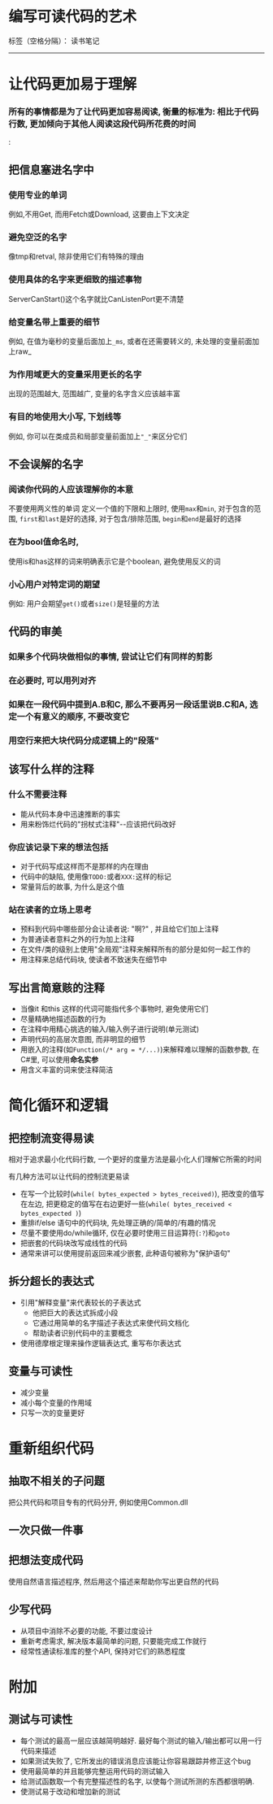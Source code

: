 
<!--more-->

# 编写可读代码的艺术

标签（空格分隔）： 读书笔记

---

# 让代码更加易于理解
### 所有的事情都是为了让代码更加容易阅读, 衡量的标准为: 相比于代码行数, 更加倾向于其他人阅读这段代码所花费的时间
: 

## 把信息塞进名字中
### 使用专业的单词
 例如,不用Get, 而用Fetch或Download, 这要由上下文决定
### 避免空泛的名字
 像tmp和retval, 除非使用它们有特殊的理由
### 使用具体的名字来更细致的描述事物
 ServerCanStart()这个名字就比CanListenPort更不清楚
### 给变量名带上重要的细节
 例如, 在值为毫秒的变量后面加上`_ms`, 或者在还需要转义的, 未处理的变量前面加上raw_
### 为作用域更大的变量采用更长的名字
 出现的范围越大, 范围越广, 变量的名字含义应该越丰富
### 有目的地使用大小写, 下划线等
 例如, 你可以在类成员和局部变量前面加上`"_"`来区分它们

## 不会误解的名字
### 阅读你代码的人应该理解你的本意
 不要使用两义性的单词
定义一个值的下限和上限时, 使用`max`和`min`, 对于包含的范围, `first`和`last`是好的选择, 对于包含/排除范围, `begin`和`end`是最好的选择
### 在为bool值命名时, 
 使用is和has这样的词来明确表示它是个boolean, 避免使用反义的词
### 小心用户对特定词的期望
 例如: 用户会期望`get()`或者`size()`是轻量的方法

## 代码的审美
### 如果多个代码块做相似的事情, 尝试让它们有同样的剪影
 
### 在必要时, 可以用列对齐
 
### 如果在一段代码中提到A.B和C, 那么不要再另一段话里说B.C和A, 选定一个有意义的顺序, 不要改变它
 
### 用空行来把大块代码分成逻辑上的"段落"
 

## 该写什么样的注释
### 什么不需要注释
* 能从代码本身中迅速推断的事实
* 用来粉饰烂代码的"拐杖式注释"--应该把代码改好

### 你应该记录下来的想法包括
* 对于代码写成这样而不是那样的内在理由
* 代码中的缺陷, 使用像`TODO:`或者`XXX:`这样的标记
* 常量背后的故事, 为什么是这个值

### 站在读者的立场上思考
* 预料到代码中哪些部分会让读者说: "啊?" , 并且给它们加上注释
* 为普通读者意料之外的行为加上注释
* 在文件/类的级别上使用"全局观"注释来解释所有的部分是如何一起工作的
* 用注释来总结代码块, 使读者不致迷失在细节中

## 写出言简意赅的注释
* 当像it 和this 这样的代词可能指代多个事物时, 避免使用它们
* 尽量精确地描述函数的行为
* 在注释中用精心挑选的输入/输入例子进行说明(单元测试)
* 声明代码的高层次意图, 而非明显的细节
* 用嵌入的注释(如`Function(/* arg = */...)`)来解释难以理解的函数参数, 在C#里, 可以使用**命名实参**
* 用含义丰富的词来使注释简洁

# 简化循环和逻辑
## 把控制流变得易读
相对于追求最小化代码行数, 一个更好的度量方法是最小化人们理解它所需的时间

有几种方法可以让代码的控制流更易读

* 在写一个比较时(`while( bytes_expected > bytes_received)`), 把改变的值写在左边, 把更稳定的值写在右边更好一些(`while( bytes_received < bytes_expected )`)
* 重排if/else 语句中的代码块, 先处理正确的/简单的/有趣的情况
* 尽量不要使用do/while循环, 仅在必要时使用三目运算符(`:?`)和`goto`
* 把嵌套的代码块改写成线性的代码
* 通常来讲可以使用提前返回来减少嵌套, 此种语句被称为"保护语句"

## 拆分超长的表达式
* 引用"解释变量"来代表较长的子表达式
    * 他把巨大的表达式拆成小段
    * 它通过用简单的名字描述子表达式来使代码文档化
    * 帮助读者识别代码中的主要概念
* 使用德摩根定理来操作逻辑表达式, 重写布尔表达式

## 变量与可读性 
* 减少变量
* 减小每个变量的作用域
* 只写一次的变量更好

# 重新组织代码

## 抽取不相关的子问题
把公共代码和项目专有的代码分开, 例如使用Common.dll

## 一次只做一件事

## 把想法变成代码
使用自然语言描述程序, 然后用这个描述来帮助你写出更自然的代码

## 少写代码
* 从项目中消除不必要的功能, 不要过度设计
* 重新考虑需求, 解决版本最简单的问题, 只要能完成工作就行
* 经常性通读标准库的整个API, 保持对它们的熟悉程度

# 附加
## 测试与可读性
* 每个测试的最高一层应该越简明越好. 最好每个测试的输入/输出都可以用一行代码来描述
* 如果测试失败了, 它所发出的错误消息应该能让你容易跟踪并修正这个bug
* 使用最简单的并且能够完整运用代码的测试输入
* 给测试函数取一个有完整描述性的名字, 以使每个测试所测的东西都很明确. 
* 使测试易于改动和增加新的测试
